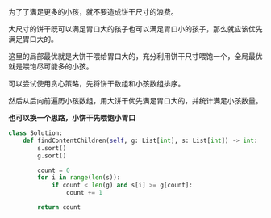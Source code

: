 为了了满足更多的小孩，就不要造成饼干尺寸的浪费。

大尺寸的饼干既可以满足胃口大的孩子也可以满足胃口小的孩子，那么就应该优先满足胃口大的。

这里的局部最优就是大饼干喂给胃口大的，充分利用饼干尺寸喂饱一个，全局最优就是喂饱尽可能多的小孩。

可以尝试使用贪心策略，先将饼干数组和小孩数组排序。

然后从后向前遍历小孩数组，用大饼干优先满足胃口大的，并统计满足小孩数量。

**也可以换一个思路，小饼干先喂饱小胃口**

```python
class Solution:
    def findContentChildren(self, g: List[int], s: List[int]) -> int:
        s.sort()
        g.sort()

        count = 0
        for i in range(len(s)):
            if count < len(g) and s[i] >= g[count]:
                count += 1

        return count
```
